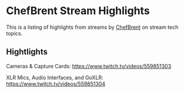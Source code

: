 # ChefBrent Stream Highlights

This is a listing of highlights from streams by [ChefBrent](https://twitch.tv/chefbrent) on stream tech topics.

## Hightlights

Cameras & Capture Cards: https://www.twitch.tv/videos/559851303

XLR Mics, Audio Interfaces, and GoXLR: https://www.twitch.tv/videos/559851304
